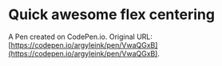 # Quick awesome flex centering 

A Pen created on CodePen.io. Original URL: [https://codepen.io/argyleink/pen/VwaQGxB](https://codepen.io/argyleink/pen/VwaQGxB).


